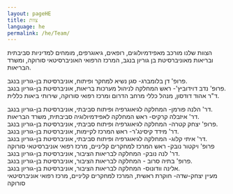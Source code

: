 ```yaml
---
layout: pageHE
title: צוות
language: he
permalink: /he/Team/
---
```


הצוות שלנו מורכב מאפידמיולוגים, רופאים, גיאוגרפים, מומחים למדיניות סביבתית ובריאות מאוניברסיטת בן גוריון בנגב, המרכז הרפואי האוניברסיטאי סורוקה, ומשרד הבריאות.


פרופ' דן בלומברג- סגן נשיא למחקר ופיתוח, אוניברסיטת בן-גוריון בנגב.  
פרופ' נדב דוידוביץ'- ראש המחלקה לניהול מערכות בריאות, אוניברסיטת בן-גוריון בנגב.  
ד"ר אהוד דודסון, מנהל כללי מרחב הדרום ומרכז רפואי סורוקה, שירותי ביאות כללית.

דר' הלנה פורמן- המחלקה לגיאוגרפיה ופיתוח סביבתי, אוניברסיטת בן-גוריון בנגב.  
דר' איזבלה קרקיס- ראש המחלקה לאפידמיולוגיה סביבתית, משרד הבריאות.  
פרופ' יצחק קטרה- המחלקה לגיאוגרפיה ופיתוח סביבתי, אוניברסיטת בן-גוריון בנגב.  
דר' מידד קיסינג'ר- ראש המרכז לקיימות, אוניברסיטת בן-גוריון בנגב.  
דר' איתי קלוג- המחלקה לגיאוגרפיה ופיתוח סביבתי, אוניברסיטת בן-גוריון בנגב.  
פרופ' ויקטור נובק- ראש המרכז למחקרים קליניים, מרכז רפואי אוניברסיטאי סורוקה  
דר' לנה נובק- המחלקה לבריאות הציבור, אוניברסיטת בן-גוריון בנגב.  
פרופ' בתיה סרוב - המחלקה לבריאות הציבור, אוניברסיטת בן-גוריון בנגב.  
אלינה וודונוס- המחלקה לבריאות הציבור, אוניברסיטת בן-גוריון בנגב.  
מעיין יצחק-שדה- חוקרת ראשית, המרכז למחקרים קליניים, מרכז רפואי אוניברסיטאי סורוקה   

